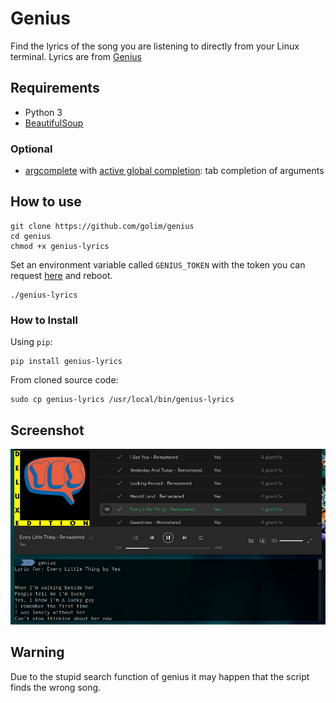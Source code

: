 # Genius

Find the lyrics of the song you are listening to directly from your Linux terminal. Lyrics are from [Genius](https://genius.com/)

## Requirements

- Python 3
- [BeautifulSoup](https://www.crummy.com/software/BeautifulSoup/)

### Optional

- [argcomplete](https://argcomplete.readthedocs.io/en/latest/) with [active global completion](https://pypi.org/project/argcomplete/#activating-global-completion): tab completion of arguments

## How to use

    git clone https://github.com/golim/genius
    cd genius
    chmod +x genius-lyrics

Set an environment variable called `GENIUS_TOKEN` with the token you can request [here](https://genius.com/api-clients) and reboot.

    ./genius-lyrics

### How to Install

Using `pip`:

    pip install genius-lyrics

From cloned source code:

    sudo cp genius-lyrics /usr/local/bin/genius-lyrics

## Screenshot

![Screenshot](img/screenshot.png)

## Warning

Due to the stupid search function of genius it may happen that the script finds the wrong song.
